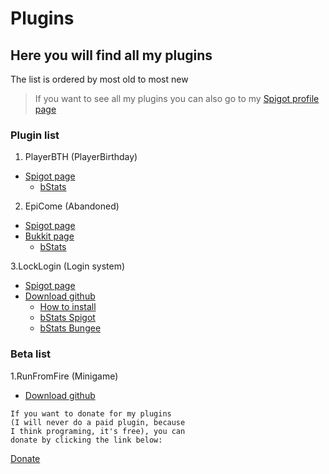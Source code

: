 # Plugins
## Here you will find all my plugins

The list is ordered by most old to most new
> If you want to see all my plugins you can also go to my [Spigot profile page](https://www.spigotmc.org/members/karmaconfigs.730858/#resources)

### Plugin list

1. PlayerBTH (PlayerBirthday)
  - [Spigot page](https://www.spigotmc.org/resources/playerbirthday.73424/)
    - [bStats](https://bstats.org/plugin/bukkit/PlayerBTH/6068)

2. EpiCome (Abandoned)
  - [Spigot page](https://www.spigotmc.org/resources/epiccome.71328/)
  - [Bukkit page](https://dev.bukkit.org/projects/epicwelcome)
    - [bStats](https://bstats.org/plugin/bukkit/EpicCome/5617)
    
3.LockLogin (Login system)
  - [Spigot page](https://www.spigotmc.org/resources/gsa-locklogin.75156/)
  - [Download github](https://github.com/KarmaConfigs/page/raw/master/beta/LockLogin.jar)
    - [How to install](https://github.com/KarmaConfigs/page/blob/master/beta/LockLogin.md)
    - [bStats Spigot](https://bstats.org/plugin/bukkit/LockLogin/6513)
    - [bStats Bungee](https://bstats.org/plugin/bungeecord/LockLogin/6512)
    
### Beta list

1.RunFromFire (Minigame)
  - [Download github](https://github.com/KarmaConfigs/page/raw/master/beta/RunFromFire.jar)
 
```
If you want to donate for my plugins
(I will never do a paid plugin, because
I think programing, it's free), you can
donate by clicking the link below:
```
[Donate](https://www.paypal.me/karmaconfig)
